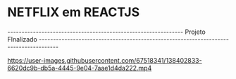 #  NETFLIX em REACTJS
-------------------------------------------------------------- Projeto FInalizado -------------------------------------------------------------------------------------

https://user-images.githubusercontent.com/67518341/138402833-6620dc9b-db5a-4445-9e04-7aae1d4da222.mp4
 
